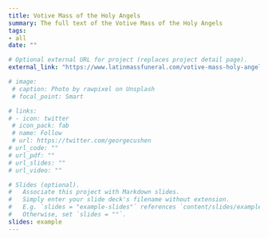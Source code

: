 ```yaml
---
title: Votive Mass of the Holy Angels
summary: The full text of the Votive Mass of the Holy Angels
tags:
- all
date: ""

# Optional external URL for project (replaces project detail page).
external_link: "https://www.latinmassfuneral.com/votive-mass-holy-angels/"

# image:
 # caption: Photo by rawpixel on Unsplash
 # focal_point: Smart

# links:
# - icon: twitter
 # icon_pack: fab
 # name: Follow
 # url: https://twitter.com/georgecushen
# url_code: ""
# url_pdf: ""
# url_slides: ""
# url_video: ""

# Slides (optional).
#   Associate this project with Markdown slides.
#   Simply enter your slide deck's filename without extension.
#   E.g. `slides = "example-slides"` references `content/slides/example-slides.md`.
#   Otherwise, set `slides = ""`.
slides: example
---
```


